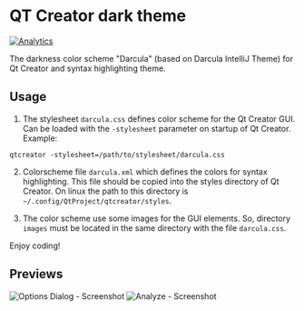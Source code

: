 QT Creator dark theme
=====================
[![Analytics](https://ga-beacon.appspot.com/UA-65295275-1/Qt-Creator-Darcula)](https://github.com/igrigorik/ga-beacon)

The darkness color scheme "Darcula" (based on Darcula IntelliJ Theme) for Qt Creator and syntax highlighting theme. 

Usage
-----

1. The stylesheet `darcula.css` defines color scheme for the Qt Creator GUI.  
Can be loaded with the `-stylesheet` parameter on startup of Qt Creator.  
  Example:
  ```
  qtcreator -stylesheet=/path/to/stylesheet/darcula.css
  ```
  
2. Colorscheme file `darcula.xml` which defines the colors for syntax highlighting. This file should be copied into the styles directory of Qt Creator.
On linux the path to this directory is `~/.config/QtProject/qtcreator/styles`.

3. The color scheme use some images for the GUI elements. So, directory `images` must be located in the same directory with the file `darcula.css`.


Enjoy coding!

Previews
--------
![Options Dialog - Screenshot](http://webstyle.od.ua/test/qt-creator-darcula/previews/screen1.png)
![Analyze - Screenshot](http://webstyle.od.ua/test/qt-creator-darcula/previews/screen2.png)
